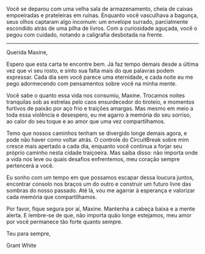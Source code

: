 Você se deparou com uma velha sala de armazenamento, cheia de caixas empoeiradas e prateleiras em ruínas. Enquanto você vasculhava a bagunça, seus olhos captaram algo incomum: um envelope surrado, parcialmente escondido atrás de uma pilha de livros. Com a curiosidade aguçada, você o pegou com cuidado, notando a caligrafia desbotada na frente.

---

Querida Maxine,

Espero que esta carta te encontre bem. Já faz tempo demais desde a última vez que vi seu rosto, e sinto sua falta mais do que palavras podem expressar. Cada dia sem você parece uma eternidade, e cada noite eu me pego adormecendo com pensamentos sobre você na minha mente.

Você sabe o quanto essa vida nos consumiu, Maxine. Trocamos noites tranquilas sob as estrelas pelo caos ensurdecedor do tiroteio, e momentos furtivos de paixão por aço frio e traições amargas. Mas mesmo em meio a toda essa violência e desespero, eu me agarro à memória do seu sorriso, ao calor do seu toque e ao amor que uma vez compartilhamos.

Temo que nossos caminhos tenham se divergido longe demais agora, e pode não haver como voltar atrás. O controle do CircuitBreak sobre mim cresce mais apertado a cada dia, enquanto você continua a forjar seu próprio caminho nesta cidade traiçoeira. Mas saiba disso: não importa onde a vida nos leve ou quais desafios enfrentemos, meu coração sempre pertencerá a você.

Eu sonho com um tempo em que possamos escapar dessa loucura juntos, encontrar consolo nos braços um do outro e construir um futuro livre das sombras do nosso passado. Até lá, vou me agarrar à esperança e valorizar cada memória que compartilhamos.

Por favor, fique segura por aí, Maxine. Mantenha a cabeça baixa e a mente alerta. E lembre-se de que, não importa quão longe estejamos, meu amor por você permanece tão forte quanto sempre.

Teu para sempre,

Grant White
